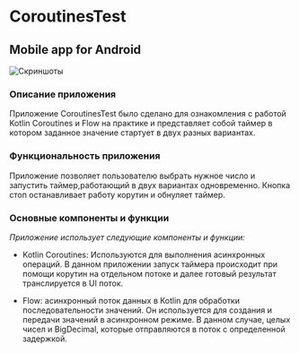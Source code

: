 # CoroutinesTest
## Mobile app for Android
![Скриншоты](https://www.dropbox.com/s/wjlyk0f89c00u15/CoroutineTest.png?raw=1)

### Описание приложения
Приложение CoroutinesTest было сделано для ознакомления с работой Kotlin Coroutines и Flow на практике и представляет собой таймер в котором заданное значение стартует в двух разных вариантах.

### Функциональность приложения
Приложение позволяет пользователю выбрать нужное число и запустить таймер,работающий в двух вариантах одновременно.
Кнопка стоп останавливает работу корутин и обнуляет таймер. 

### Основные компоненты и функции
*Приложение использует следующие компоненты и функции:*

+ Kotlin Coroutines: Используются для выполнения асинхронных операций. В данном приложении запуск таймера происходит при помощи корутин на отдельном потоке и далее готовый результат транслируется в UI поток.

+ Flow: асинхронный поток данных в Kotlin для обработки последовательности значений. Он используется для создания и передачи значений в асинхронном режиме. В данном случае, целых чисел и BigDecimal,
  которые  отправляются в поток с определенной задержкой.
